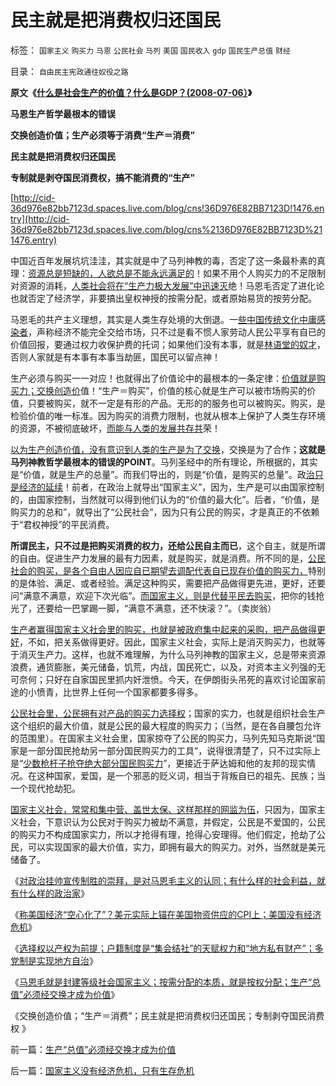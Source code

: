 # 民主就是把消费权归还国民

标签： `国家主义` `购买力` `马恩` `公民社会` `马列` `美国` `国民收入` `gdp` `国民生产总值` `财经` 

目录： `自由民主宪政通往奴役之路`

**原文《[什么是社会生产的价值？什么是GDP？(2008-07-06）](../../../2008/7/6/什么是社会生产的价值？什么是GDP？.md)》**

**马恩生产哲学最根本的错误**

**交换创造价值；生产必须等于消费“生产＝消费”**

**民主就是把消费权归还国民**

**专制就是剥夺国民消费权，搞不能消费的“生产”**

[http://cid-36d976e82bb7123d.spaces.live.com/blog/cns!36D976E82BB7123D!1476.entry](http://cid-36d976e82bb7123d.spaces.live.com/blog/cns%2136D976E82BB7123D%211476.entry)

中国近百年发展坑坑洼洼，其实就是中了马列神教的毒，否定了这一条最朴素的真理：[资源总是短缺的，人欲总是不能永远满足的](../../../2009/10/17/人权是经济学概念.md)！如果不用个人购买力的不足限制对资源的消耗，[人类社会将在“生产力极大发展”中迅速灭](../../../2010/6/15/马克思生产力观即尽量破坏环境不求回报.md)绝！马恩毛否定了进化论也就否定了经济学，非要搞出皇权神授的按需分配，或者原始易货的按劳分配。



马恩毛的共产主义理想，其实是人类生存处境的大倒退。一[些中国传统文化中庸感染者](../../../2010/6/30/为什么中国政治学仍然非常幼稚？.md)，声称经济不能完全交给市场，只不过是看不惯人家劳动人民公平享有自已的价值回报，要通过权力收保护费的托词；如果他们没有本事，就是[林语堂的奴才](../../../2009/2/2/实例解剖极左的人格认知误区.md)，否则人家就是有本事有本事当劫匪，国民可以留点神！

生产必须与购买一一对应！也就得出了价值论中的最根本的一条定律：[价值就是购买力；交换创造价](../../../2010/5/28/食品价格波动未必通货膨胀小心计划经济.md)值！“生产＝购买”，价值的核心就是生产可以被市场购买的价值，只要被购买，就不一定是有形的产品。无形的的服务也可以被购买。购买，是检验价值的唯一标准。因为购买的消费力限制，也就从根本上保护了人类生存环境的资源，不被彻底破坏，[而能与人类的发展共存共](../../../2009/9/16/绿色的社会发展就是私有制让老百姓富起来！.md)荣！



[以为生产创造价值，没有意识到人类的生产是为了交换](../../../2010/6/15/马克思生产力观即尽量破坏环境不求回报.md)，交换是为了合作；**这就是马列神教哲学最根本的错误的POINT**。马列圣经中的所有理论，所根据的，其实是“价值，就是生产的总量”。而我们导出的，则是“价值，是购买的总量”。政[治只是经济的延续](../../../2010/4/20/人性决定利益；利益-&gt;经济；经济-&gt;政治；政治-&gt;军事.md)！前者，在政治上就导出“国家主义”，因为，生产是可以由国家控制的，由国家控制，当然就可以得到他们认为的“价值的最大化”。后者，“价值，是购买力的总和”，就导出了“公民社会”，因为只有公民的购买，才是真正的不依赖于“君权神授”的平民消费。

**所谓民主，只不过是把购买消费的权力，还给公民自主而已**，这个自主，就是所谓的自由。促进生产力发展的最有力因素，就是购买，就是消费。所不同的是，[公民社会的购买，是各个自由人因应自已期望去调配代表自已现存价值的购买力，](../../../2010/4/25/内需并不会因为人民币升值就被拉动.md)特别的是体验、满足、或者经验。满足这种购买，需要把产品做得更先进，更好，还要问“满意不满意，欢迎下次光临”。[而国家主义，则是代替平民去购买](../../../2009/12/27/国家主义举国体制的低效率和根源.md)，把你的钱抢光了，还要给一巴掌踢一脚，“满意不满意，还不快滚？”。（卖炭翁）



[生产者赢得国家主义社会里的购买，也就是被政府集中起来的采购，把产品做得更好](../../../2008/8/25/价值守恒定律：交换决定价值，政府采购与泡沫GDP.md)，不如，把关系做得更好。因此，国家主义社会，实际上是消灭购买力，也就等于消灭生产力。这样，也就不难理解，为什么马列神教的国家主义，总是带来资源浪费，通货膨胀，美元储备，饥荒，内战，国民死亡，以及，对资本主义列强的无可奈何；只好在自家国民里抓内奸泄愤。今天，在伊朗街头吊死的喜欢讨论国家前途的小愤青，比世界上任何一个国家都要多得多。



[公民社会里，公民拥有对产品的购买力选择权](../../../2009/10/30/社会主义，资本主义和公民主义.md)；国家的实力，也就是组织社会生产这个组织的最大价值，就是公民的最大程度的购买力；（当然，是在各自腰包允许的范围里）。在国家主义社会里，国家掠夺了公民的购买力，马列先知马克斯说“国家是一部分国民抢劫另一部分国民购买力的工具”，说得很清楚了，只不过实际上是“[少数枪杆子抢夺绝大部分国民购买力](../../../2010/5/11/抢劫的经济含义是生产，物质生产都是“抢劫”.md)”，更接近于萨达姆和他的友邦的现实情况。在这种国家，爱国，是一个邪恶的贬义词，相当于背叛自已的祖先、民族；当一个现代抢劫犯。

[国家主义社会，常常和集中营、盖世太保、这样那样的网监为伍](../../../2010/5/9/美国是全世界最具发展潜力的国家.md)，只因为，国家主义社会，下意识认为公民对于购买力被劫不满意，并假定，公民是不爱国的，公民的购买力不构成国家实力，所以才抢得有理，抢得心安理得。他们假定，抢劫了公民，可以实现国家的最大价值，实力，即拥有最大的购买力。对外，当然就是美元储备了。



《[对政治挂帅宣传制胜的崇拜，是对马恩毛主义的认同；有什么样的社会利益，就有什么样的政治家](../../../2010/6/30/人权是民主的最基础因素和政治挂帅.md)》

《[称美国经济“空心化了”？美元实际上锚在美国物资供应的CPI上；美国没有经济危机](../../../2010/6/29/克鲁格曼和心脏病的中国式疗法.md)》

《[选择权以产权为前提；户籍制度是“集会结社”的天赋权力和“地方私有财产”；多党制是实现地方自治](../../../2010/6/29/地区自治是天然的“多党制”和集会结社的天赋权力.md)》

《[马恩毛就是封建等级社会国家主义；按需分配的本质，就是按权分配；生产“总值”必须经交换才成为价值](../../../2010/7/4/生产“总值”必须经交换才成为价值.md)》

《交换创造价值；“生产＝消费”；民主就是把消费权归还国民；专制剥夺国民消费权 》









前一篇：[生产“总值”必须经交换才成为价值](../../../2010/7/4/生产“总值”必须经交换才成为价值.md)

后一篇：[国家主义没有经济危机，只有生存危机](../../../2010/7/4/国家主义没有经济危机，只有生存危机.md)